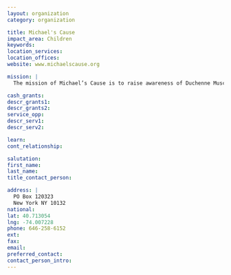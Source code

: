 ```yaml
---
layout: organization
category: organization

title: Michael's Cause
impact_area: Children
keywords: 
location_services: 
location_offices: 
website: www.michaelscause.org

mission: |
  The mission of Michael’s Cause is to raise awareness of Duchenne Muscular Dystrophy as well as direct funding for research by building a strong foundation for future treatments and a possible cure. Our goal is to save our son’s life and the many thousands of boys afflicted with this fatal disease.

cash_grants: 
descr_grants1: 
descr_grants2: 
service_opp: 
descr_serv1: 
descr_serv2: 

learn: 
cont_relationship: 

salutation: 
first_name: 
last_name: 
title_contact_person: 

address: |
  PO Box 120323  
  New York NY 10132
national: 
lat: 40.713054
lng: -74.007228
phone: 646-258-6152
ext: 
fax: 
email: 
preferred_contact: 
contact_person_intro: 
---
```

